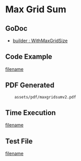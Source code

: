 # Max Grid Sum

## GoDoc
* [builder : WithMaxGridSize](https://pkg.go.dev/github.com/nh3000-org/maroto/v2/pkg/config#CfgBuilder.WithMaxGridSize)

## Code Example
[filename](../../assets/examples/maxgridsum/v2/main.go ':include :type=code')

## PDF Generated
```pdf
	assets/pdf/maxgridsumv2.pdf
```

## Time Execution
[filename](../../assets/text/maxgridsumv2.txt  ':include :type=code')

## Test File
[filename](https://raw.githubusercontent.com/nh3000-org/maroto/master/test/maroto/examples/maxgridsum.json  ':include :type=code')